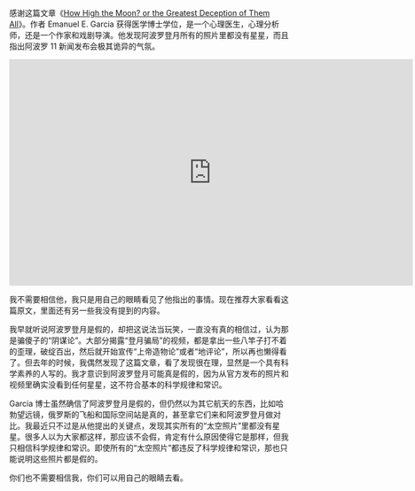 <span>感谢这篇文章《</span>[How High the Moon? or the Greatest Deception of Them All](https://www.aulis.com/high_moon.htm)<span>》。作者 Emanuel E. Garcia 获得医学博士学位，是一个心理医生，心理分析师，还是一个作家和戏剧导演。他发现阿波罗登月所有的照片里都没有星星，而且指出阿波罗 11 新闻发布会极其诡异的气氛。</span>

<div id="youtube2-BI_ZehPOMwI" class="youtube-wrap" data-attrs="{&quot;videoId&quot;:&quot;BI_ZehPOMwI&quot;,&quot;startTime&quot;:null,&quot;endTime&quot;:null}">

<div class="youtube-inner"><iframe src="https://www.youtube-nocookie.com/embed/BI_ZehPOMwI?rel=0&amp;autoplay=0&amp;showinfo=0&amp;enablejsapi=0" frameborder="0" loading="lazy" gesture="media" allow="autoplay; fullscreen" allowautoplay="true" allowfullscreen="true" width="728" height="409"></iframe></div>


我不需要相信他，我只是用自己的眼睛看见了他指出的事情。现在推荐大家看看这篇原文，里面还有另一些我没有提到的内容。

我早就听说阿波罗登月是假的，却把这说法当玩笑，一直没有真的相信过，认为那是骗傻子的“阴谋论”。大部分揭露“登月骗局”的视频，都是拿出一些八竿子打不着的歪理，破绽百出，然后就开始宣传“上帝造物论”或者“地评论”，所以再也懒得看了。但去年的时候，我偶然发现了这篇文章，看了发现很在理，显然是一个具有科学素养的人写的。我才意识到阿波罗登月可能真是假的，因为从官方发布的照片和视频里确实没看到任何星星，这不符合基本的科学规律和常识。

Garcia 博士虽然确信了阿波罗登月是假的，但仍然以为其它航天的东西，比如哈勃望远镜，俄罗斯的飞船和国际空间站是真的，甚至拿它们来和阿波罗登月做对比。我最近只不过是从他提出的关键点，发现其实所有的“太空照片”里都没有星星。很多人以为大家都这样，那应该不会假，肯定有什么原因使得它是那样，但我只相信科学规律和常识。即使所有的“太空照片”都违反了科学规律和常识，那也只能说明这些照片都是假的。

你们也不需要相信我，你们可以用自己的眼睛去看。
